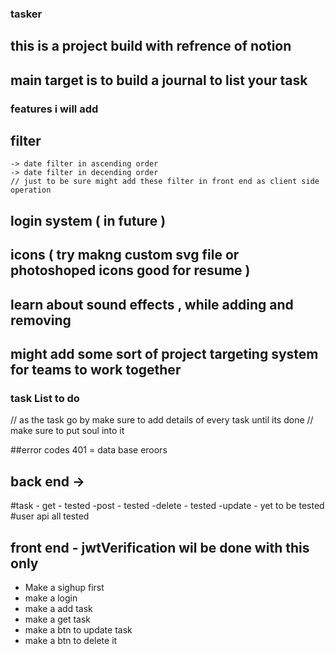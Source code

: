 ### tasker 
## this is a project build  with refrence of notion 
## main target is to build a journal to list your task 

### features i will add 
## filter 
    -> date filter in ascending order 
    -> date filter in decending order 
    // just to be sure might add these filter in front end as client side operation 
## login system ( in future )
## icons ( try makng custom svg file or photoshoped icons good for resume )
## learn about sound effects ,  while  adding and removing
## might add some sort of project targeting system for teams to work together 
### task List to do 
// as the task go by make sure to add details of every task until its done 
// make sure to put soul into it  

##error codes 
401 = data base eroors 

## back end  -> 
#task
    - get - tested 
    -post - tested 
    -delete - tested
    -update - yet to be tested 
#user api all tested 





## front end - jwtVerification wil be done with this only 
- Make a sighup first 
- make a login 
- make a add task 
- make a get task 
- make a btn to update task 
- make a btn to delete it 

